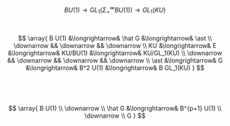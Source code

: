 
$$
  B U(1)
   \longrightarrow
  GL_1(\Sigma_+^\infty BU(1))
    \longrightarrow
  GL_1(KU)
$$

$\,$

$$
  \array{
     B U(1)
       &\longrightarrow&
     \hat G
       &\longrightarrow&
     \ast
     \\
     \downarrow
       &&
     \downarrow 
       &&
     \downarrow 
     \\
     KU
       &\longrightarrow&
     E
       &\longrightarrow& 
     KU/BU(1)
       &\longrightarrow& 
     KU/GL_1(KU)
     \\
     \downarrow
       &&
     \downarrow
      &&
     \downarrow
      &&
    \downarrow
    \\
    \ast
      &\longrightarrow&
    G
      &\longrightarrow& 
    B^2 U(1)
      &\longrightarrow&
    B GL_1(KU)
  }
$$

$\,$

$\,$

$$
  \array{
    B U(1)
    \\
    \downarrow
    \\
    \hat G
      &\longrightarrow&
    B^{p+1} U(1)
    \\
    \downarrow
    \\
    G
  }
$$

